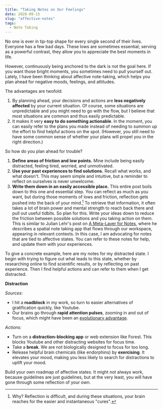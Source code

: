 ```yaml
---
title: "Taking Notes on Our Feelings"
date: 2020-09-15
slug: "affective-notes"
tags:
  - Note Taking
---
```


No one is ever in tip-top shape for every single second of their lives. Everyone has a few bad days. These lows are sometimes essential; serving as a powerful contrast, they allow you to appreciate the best moments in life.

However, continuously being anchored to the dark is not the goal here. If you want those bright moments, you sometimes need to pull yourself out. Lately, I have been thinking about affective note-taking, which helps you plan ahead for negative moods, feelings, and attitudes.

The advantages are twofold:
1. By planning ahead, your decisions and actions are **less negatively affected** by your current situation. Of course, some situations are unpredictable and you might need to go with the flow, but I believe that most situations are common and thus easily predictable.
2. It makes it very **easy to do something actionable**. In the moment, you can easily refer to the plans you made instead of needing to summon up the effort to find helpful actions on the spot. (However, you still need to have some common sense of whether your plans will propel you in the right direction.)

So how do you plan ahead for trouble?
1. **Define areas of friction and low points.** Mine include being easily distracted, feeling tired, worried, and unmotivated.
2.  **Use your past experiences to find solutions.** Recall what works, and what doesn't. This may seem simple and intuitive, but a reminder to reflect on ourselves is never unwelcome.
3.  **Write them down in an easily accessible place.** This entire post boils down to this one and essential step. You can reflect as much as you want, but during those moments of lows and friction, reflection gets pushed into the back of your mind.[^1] To retrieve that information, it often takes a lot of brain power and mental strength to reach back there and pull out useful tidbits. So plan for this. Write your ideas down to reduce the friction between possible solutions and you taking action on them. This is similar to Julian Lehr's post on [A Meta-Layer for Notes](https://julian.digital/2020/09/04/a-meta-layer-for-notes/), where he describes a spatial note taking app that flows through our workspace, appearing in relevant contexts. In this case, I am advocating for notes that are tied to affective states. You can refer to these notes for help, and update them with your experiences.

To give a concrete example, here are my notes for my distracted state. I begin with trying to figure out what leads to this state, whether by researching online to find scientific results, or by reflecting on past experience. Then I find helpful actions and can refer to them when I get distracted.

**Distraction**

*Sources:*
- I hit a **roadblock** in my work, so turn to easier alternatives of gratification quickly, like Youtube.
- Our brains go through **rapid attention pulses**, zooming in and out of focus, which might have been an [evolutionary advantage](https://www.wired.co.uk/article/brain-distraction-procrastination-science).

*Actions:*
- Turn on a **distraction-blocking app** or web extension like Forest. This blocks Youtube and other distracting websites for focus time.
- Take a **break**. We are not biologically designed to focus for too long.
- Release helpful brain chemicals (like endorphins) by **exercising**. It elevates your mood, making you less likely to search for distractions to uplift your mood.

Build your own roadmap of affective states. It might not always work, because guidelines are just guidelines, but at the very least, you will have gone through some reflection of your own.

[^1]: Why? Reflection is difficult, and during these situations, your brain reaches for the easier and instantaneous "cures".